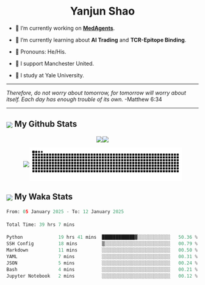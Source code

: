 

<h1 align="center">Yanjun Shao</h1>

- 🐒 I’m currently working on **[MedAgents](https://github.com/gersteinlab/MedAgents)**.

- 🦧 I’m currently learning about **AI Trading** and **TCR-Epitope Binding**.

- 🦍 Pronouns: He/His.

- 👹 I support Manchester United.

- 🐶 I study at Yale University.

---

<i> Therefore, do not worry about tomorrow, for tomorrow will worry about itself. Each day has enough trouble of its own. </i> -Matthew 6:34

---

<h2><img src="https://emojis.slackmojis.com/emojis/images/1579216111/7550/pikachu_wave.gif?1579216111" align="center" width="28" /> My Github Stats</h2>

<p align="center"><img align="center" src = "https://github-readme-stats.vercel.app/api?username=super-dainiu&show_icons=true&count_private=true&theme=tokyonight&hide=issues&line_height=30" width="400px"><img align="center" src = "https://github-readme-streak-stats.herokuapp.com/?user=super-dainiu&theme=tokyonight" width="400px"></p>

<p align="center"><img align="center" width="400px" src="https://github-readme-stats.vercel.app/api/top-langs/?username=super-dainiu&layout=compact&theme=tokyonight&hide=html,tex,jupyter%20notebook"><img align="center" width="400px" src="https://github.com/super-dainiu/super-dainiu/blob/output/github-contribution-grid-snake.svg"></p>

<h2><img src="https://emojis.slackmojis.com/emojis/images/1579216111/7550/pikachu_wave.gif?1579216111" align="center" width="28" /> My Waka Stats</h2>

<!--START_SECTION:waka-->

```python
From: 05 January 2025 - To: 12 January 2025

Total Time: 39 hrs 7 mins

Python             19 hrs 41 mins  ████████████▓░░░░░░░░░░░░   50.36 %
SSH Config         18 mins         ▒░░░░░░░░░░░░░░░░░░░░░░░░   00.79 %
Markdown           11 mins         ░░░░░░░░░░░░░░░░░░░░░░░░░   00.50 %
YAML               7 mins          ░░░░░░░░░░░░░░░░░░░░░░░░░   00.31 %
JSON               5 mins          ░░░░░░░░░░░░░░░░░░░░░░░░░   00.24 %
Bash               4 mins          ░░░░░░░░░░░░░░░░░░░░░░░░░   00.21 %
Jupyter Notebook   2 mins          ░░░░░░░░░░░░░░░░░░░░░░░░░   00.12 %
```

<!--END_SECTION:waka-->
